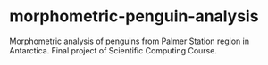 # morphometric-penguin-analysis
Morphometric analysis of penguins from Palmer Station region in Antarctica. Final project of Scientific Computing Course.
